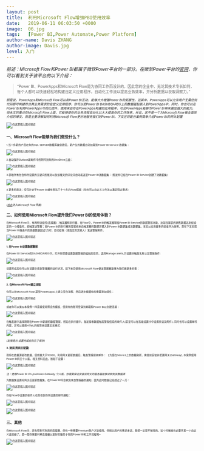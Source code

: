 ```yaml
---
layout: post
title:  利用Microsoft Flow增强PBI使用效率
date:   2019-06-11 06:03:50 +0000
image:  06.jpg
tags:   [Power BI,Power Automate,Power Platform]
author-name: Davis ZHANG
author-image: Davis.jpg
level: 入门
---
```


<small>*前述：Microsoft Flow和Power BI都属于微软Power平台的一部分。在微软Power平台的[官网](https://powerplatform.microsoft.com/en-us/)，你可以看到关于该平台的以下介绍：*<small>

>“Power BI、PowerApps和Microsoft Flow是为协同工作而设计的，因此您的企业中，无论其技术专长如何，每个人都可以快速轻松地构建自定义应用程序，自动化工作流以提高业务效率，并分析数据以获取洞察力。”

<small>*即是说，PowerApps和Microsoft Flow可以和Power BI互动，能够大大增强Power BI的拓展性。这其中，PowerApps可以允许用户无需任何代码即可构建符合其业务需求的自定义应用程序，你可以把Power BI DASHBOARDS上的数据磁贴嵌入到PowerApps中，同时，你也可以在Power BI利用PowerApps可视化控件，使用来自你在PowerApps构建的应用程序，可见PowerApps能够为Power BI带来更加强大的能力。但本文的重点在Microsoft Flow上面，它能够使你的业务流程自动化以大大提高你的工作效率，并且，这不是一个为Microsoft Flow做全面性介绍的博文，而是主要讲解如何利用Microsoft Flow更好地服务我们的Power BI。下文还将配合案例简单介绍Power BI的网关配置*<small>

![在这里插入图片描述](https://img-blog.csdnimg.cn/20191129182414113.png)

一、Microsoft Flow能够为我们做些什么？
-----

1.当一件新的产品在你的SQL SERVER数据库被创建后，新产生的数据自动加载到Power BI Service 数据集：

![在这里插入图片描述](https://img-blog.csdnimg.cn/20191129182426114.png?x-oss-process=image/watermark,type_ZmFuZ3poZW5naGVpdGk,shadow_10,text_d3d3LmQtYmkudGVjaA==,size_16,color_FFFFFF,t_70)

2.自动保存Outlook新邮件中的附件到你的OneDrive云盘：

![在这里插入图片描述](https://img-blog.csdnimg.cn/20191129182437867.png?x-oss-process=image/watermark,type_ZmFuZ3poZW5naGVpdGk,shadow_10,text_d3d3LmQtYmkudGVjaA==,size_16,color_FFFFFF,t_70)

3.获取所有包含你所设置的关键词的推文以及该推文的评论并自动发送至Power BI流数据集：（假定你已经在Power BI Service创建了流数据集)

![在这里插入图片描述](https://img-blog.csdnimg.cn/20191129182443741.png?x-oss-process=image/watermark,type_ZmFuZ3poZW5naGVpdGk,shadow_10,text_d3d3LmQtYmkudGVjaA==,size_16,color_FFFFFF,t_70)

4.更多的用法：仅仅针对于Power BI就有多达三十个左右Flow模板（你也可以自定义工作流以满足特定需求）

![在这里插入图片描述](https://img-blog.csdnimg.cn/20191129182449719.png?x-oss-process=image/watermark,type_ZmFuZ3poZW5naGVpdGk,shadow_10,text_d3d3LmQtYmkudGVjaA==,size_16,color_FFFFFF,t_70)

*([由此](https://asia.flow.microsoft.com/zh-cn/)进入Microsoft Flow界面)*

二、如何使用Microsoft Flow提升我们Power BI的使用体验？
-----

在Microsoft Flow中，有两种流组件(连接器)：触发器和执行器，在Flow中，Power BI的触发器联结Power BI Service的数据警报功能，比如当报表的销售数据达到经设定的一个阈值时，即触发该警报；而Power BI的执行器则是接收来自触发器的数据并插入到Power BI数据集或流数据集。本文以应用最多的前者作为案例，将在下文实现当Power BI报表中的销量数据超过1万时，自动给我（或指定的其他人）发送警报邮件。

![在这里插入图片描述](https://img-blog.csdnimg.cn/20191129182500494.png?x-oss-process=image/watermark,type_ZmFuZ3poZW5naGVpdGk,shadow_10,text_d3d3LmQtYmkudGVjaA==,size_16,color_FFFFFF,t_70)

#### 1. 在Power BI设置数据警报
在Power BI Service的DASHBOARDS中，打开你想要设置数据警报的磁贴的菜单，选择Manage alerts,并设置好触发名称以及警报条件:

![在这里插入图片描述](https://img-blog.csdnimg.cn/20191129182507648.png?x-oss-process=image/watermark,type_ZmFuZ3poZW5naGVpdGk,shadow_10,text_d3d3LmQtYmkudGVjaA==,size_16,color_FFFFFF,t_70)

设置完成后你可以在设置中看到警报器的运行状况，接下来将使用Microsoft Flow使该警报器能够为我们做更多的事：

![在这里插入图片描述](https://img-blog.csdnimg.cn/20191129182520875.png?x-oss-process=image/watermark,type_ZmFuZ3poZW5naGVpdGk,shadow_10,text_d3d3LmQtYmkudGVjaA==,size_16,color_FFFFFF,t_70)

#### 2. 在Microsoft Flow建立流程
你可以在Microsoft Flow(甚至PowerApps)上建立空白流程，然后逐步根据你的需要添加组件：

![在这里插入图片描述](https://img-blog.csdnimg.cn/20191129182605853.png)

或者你可以类似本案例一样直接使用预设的模板，使用你的账号登录到邮箱和Power BI以创建连接：

![在这里插入图片描述](https://img-blog.csdnimg.cn/20191129182637783.png?x-oss-process=image/watermark,type_ZmFuZ3poZW5naGVpdGk,shadow_10,text_d3d3LmQtYmkudGVjaA==,size_16,color_FFFFFF,t_70)

在触发器中选择刚刚在Power BI新建的数据警报，然后在执行器中，指定接收数据触发警报信息的收件人(甚至可以在高级设置卡中设置抄送及附件), 同时也可以设置邮件内容，并可以使用HTML的标签来设置文本格式:

![在这里插入图片描述](https://img-blog.csdnimg.cn/20191129182655767.png?x-oss-process=image/watermark,type_ZmFuZ3poZW5naGVpdGk,shadow_10,text_d3d3LmQtYmkudGVjaA==,size_16,color_FFFFFF,t_70)

*(友情提示:设置完成后别忘了保存)*

#### 3. 测试(附网关配置)
我将在数据源更改数据，使销量大于10000，利用网关更新数据后，触发警报接收邮件：
【为使在Service上的数据刷新，需提前安装并配置网关(Gateway), 本案例使用Power BI网关个人版，相关资料见此。按如下设置：

![在这里插入图片描述](https://img-blog.csdnimg.cn/20191129182709379.png?x-oss-process=image/watermark,type_ZmFuZ3poZW5naGVpdGk,shadow_10,text_d3d3LmQtYmkudGVjaA==,size_16,color_FFFFFF,t_70)

*注：使用Power BI On-premises Gateway 个人版，你需要保证安装该网关的服务器能够读取到该数据源*

为数据集设置好网关后更新数据集，在Power BI将会收到来自警报器的通知，因为此时数据已经超过了一万：

![在这里插入图片描述](https://img-blog.csdnimg.cn/20191129182720327.png?x-oss-process=image/watermark,type_ZmFuZ3poZW5naGVpdGk,shadow_10,text_d3d3LmQtYmkudGVjaA==,size_16,color_FFFFFF,t_70)

你在Flow中设置的收件人也将收到你所设置的邮件通知：

![在这里插入图片描述](https://img-blog.csdnimg.cn/20191129182728958.png?x-oss-process=image/watermark,type_ZmFuZ3poZW5naGVpdGk,shadow_10,text_d3d3LmQtYmkudGVjaA==,size_16,color_FFFFFF,t_70)

![在这里插入图片描述](https://img-blog.csdnimg.cn/20191129182738528.png)

三、其他
-----
在Microsoft Flow中，还有很多可利用的连接器，但有一些需要Premium账户才能使用。但相比用户的需求来讲，我想一定是不够用的。这个时候就有必要开发一个自定义连接器了，想一想你需要何种连接器以更好的服务于你的Power BI和工作流程吧~

![在这里插入图片描述](https://img-blog.csdnimg.cn/20191129182747111.png?x-oss-process=image/watermark,type_ZmFuZ3poZW5naGVpdGk,shadow_10,text_d3d3LmQtYmkudGVjaA==,size_16,color_FFFFFF,t_70)

